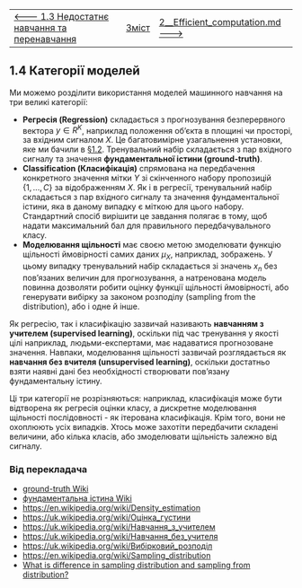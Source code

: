|                                                              |                    |                                                              |
| ------------------------------------------------------------ | ------------------ | ------------------------------------------------------------ |
| [<---   1.3 Недостатнє навчання та перенавчання](1_3_Under_and_overfitting.md) | [Зміст](README.md) | [2__Efficient_computation.md    --->](2__Efficient_computation.md) |

## 1.4    Категорії моделей

Ми можемо розділити використання моделей машинного навчання на три великі категорії:

- **Регресія (Regression)** складається з прогнозування безперервного вектора $y ∈ R^K$, наприклад положення об’єкта в площині чи просторі, за вхідним сигналом $X$. Це багатовимірне узагальнення установки, яке ми бачили в [§1.2](1_2_Basis_function_regression.md). Тренувальний набір складається з пар вхідного сигналу та значення **фундаментальної істини (ground-truth)**.
- **Classification (Класифікація)** спрямована на передбачення конкретного значення мітки $Y$ зі скінченного набору пропозицій $\{1,...,C\}$ за відображенням $X$. Як і в регресії, тренувальний набір складається з пар вхідного сигналу та значення фундаментальної істини, яка в даному випадку є міткою для цього набору. Стандартний спосіб вирішити це завдання полягає в тому, щоб надати максимальний бал для правильного передбачувального класу.
- **Моделювання щільності** має своєю метою змоделювати функцію щільності ймовірності самих даних $μ_X$, наприклад, зображень. У цьому випадку тренувальний набір складається зі значень $x_n$ без пов’язаних величин для прогнозування, а натренована модель повинна дозволяти робити оцінку функції щільності ймовірності, або генерувати вибірку за законом розподілу (sampling from the distribution), або і одне й інше.

Як регресію, так і класифікацію зазвичай називають **навчанням з учителем  (supervised learning)**, оскільки під час тренування у якості цілі наприклад, людьми-експертами, має надаватися прогнозоване значення. Навпаки, моделювання щільності зазвичай розглядається як **навчання без вчителя  (unsupervised learning)**, оскільки достатньо взяти наявні дані без необхідності створювати пов’язану фундаментальну істину.

Ці три категорії не розрізняються: наприклад, класифікація може бути відтворена як регресія оцінки класу, а дискретне моделювання щільності послідовності - як ітерована класифікація. Крім того, вони не охоплюють усіх випадків. Хтось може захотіти передбачити складені величини, або кілька класів, або змоделювати щільність залежно від сигналу.

### Від перекладача

- [ground-truth Wiki](https://en.wikipedia.org/wiki/Ground_truth) 
- [фундаментальна істина Wiki](https://uk.wikipedia.org/wiki/Ground_truth)
- <https://en.wikipedia.org/wiki/Density_estimation>
- <https://uk.wikipedia.org/wiki/Оцінка_густини> 
- <https://uk.wikipedia.org/wiki/Навчання_з_учителем>
- <https://uk.wikipedia.org/wiki/Навчання_без_учителя>  
- <https://uk.wikipedia.org/wiki/Вибірковий_розподіл>
- <https://en.wikipedia.org/wiki/Sampling_distribution>
- [What is difference in sampling distribution and sampling from distribution?](https://stats.stackexchange.com/questions/423607/what-is-difference-in-sampling-distribution-and-sampling-from-distribution)
